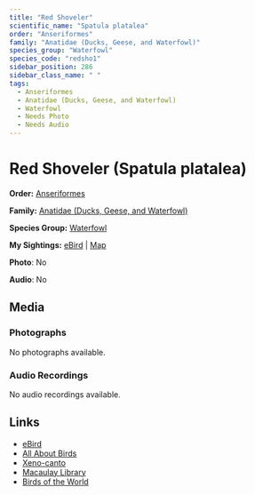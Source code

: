 ```yaml
---
title: "Red Shoveler"
scientific_name: "Spatula platalea"
order: "Anseriformes"
family: "Anatidae (Ducks, Geese, and Waterfowl)"
species_group: "Waterfowl"
species_code: "redsho1"
sidebar_position: 286
sidebar_class_name: " "
tags: 
  - Anseriformes
  - Anatidae (Ducks, Geese, and Waterfowl)
  - Waterfowl
  - Needs Photo
  - Needs Audio
---
```


# Red Shoveler (Spatula platalea)

**Order:** [Anseriformes](/tags/anseriformes)

**Family:** [Anatidae (Ducks, Geese, and Waterfowl)](/tags/anatidae-ducks-geese-and-waterfowl)

**Species Group:** [Waterfowl](/tags/waterfowl)

**My Sightings:** [eBird](https://ebird.org/lifelist?r=world&time=life&spp=redsho1) | [Map](/map?species_code=redsho1)

**Photo**: No 

**Audio**: No

## Media
### Photographs
No photographs available.

### Audio Recordings
No audio recordings available.

## Links
* [eBird](https://ebird.org/species/redsho1) 
* [All About Birds](https://www.allaboutbirds.org/guide/redsho1) 
* [Xeno-canto](https://www.xeno-canto.org/species/spatula-platalea) 
* [Macaulay Library](https://search.macaulaylibrary.org/catalog?taxonCode=redsho1&sort=rating_rank_desc)
* [Birds of the World](https://birdsoftheworld.org/bow/species/redsho1)
